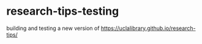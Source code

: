 # research-tips-testing

building and testing a new version of https://uclalibrary.github.io/research-tips/

